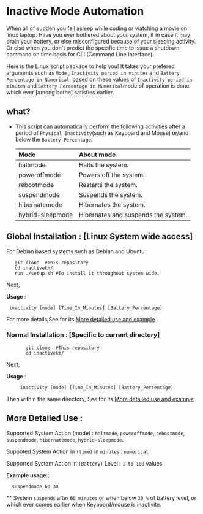 # Inactive Mode Automation

When all of sudden you fell asleep while coding or watching a movie on linux laptop.
Have you ever bothered about your system, if in case it may drain your battery, or else misconfigured because of 
your sleeping activity. Or else when you don't predict the specific time to issue a shutdown command on time basis for CLI (Command Line Interface).


Here is the Linux script package to help you! It takes your prefered arguments such as `Mode` , `Inactivity period in minutes` and `Battery Percentage in Numerical`,
 based on these values of `Inactivity period in minutes` and `Battery Percentage in Numerical`mode of operation is done which ever [among bothe] satisfies earlier.

## what?
* This script can automatically perform the following activities after a period of `Physical Inactivity`(such as Keyboard and Mouse) or/and below the `Battery Percentage`.
        

    |Mode | About mode |
    |:-----|:----------|
    |haltmode | Halts the system. |
    |poweroffmode | Powers off the system.  |
    |rebootmode   |  Restarts the system.  |
    |suspendmode |Suspends the system.|
    |hibernatemode | Hibernates the system. |
    |hybrid-sleepmode | Hibernates and suspends the system.|
    
    
## Global Installation  : [Linux System wide access]
For Debian based systems such as Debian and Ubuntu
  
  
       git clone  #This repository
       cd inactivekm/
       run ./setup.sh #To install it throughout system wide.
       

Next,

**Usage** : 


     inactivity [mode] [Time_In_Minutes] [Battery_Percentage]    

 For more details,See for its [More detailed use and example](/README.md#more-detailed-use-) .
 
### Normal Installation : [Specific to current directory]  


           git clone  #This repository
           cd inactivekm/
           
   
 
Next,

**Usage** : 

 
         inactivity [mode] [Time_In_Minutes] [Battery_Percentage] 


Then within the same directory, See for its [More detailed use and example](/README.md#more-detailed-use-)   


## More Detailed Use :

Supported System Action (mode) : `haltmode`, `poweroffmode`, `rebootmode`, `suspendmode`, `hibernatemode`, `hybrid-sleepmode`.

Suppoted System Action in `(time)` in `minutes` : `numerical` 

Supported System Action in `(Battery)` Level : `1 to 100` values


**Example usage::** 

      
      suspendmode 60 30
** System `suspends` after `60 minutes` or when below `30 %` of battery level, or which ever comes earlier when Keyboard/mouse is inactivite.

